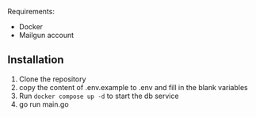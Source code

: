Requirements:
- Docker
- Mailgun account

## Installation

1. Clone the repository
2. copy the content of .env.example to .env and fill in the blank variables
2. Run `docker compose up -d` to start the db service
3. go run main.go 
